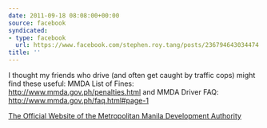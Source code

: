 ```yaml
---
date: 2011-09-18 08:08:00+00:00
source: facebook
syndicated:
- type: facebook
  url: https://www.facebook.com/stephen.roy.tang/posts/236794643034474
title: ''
---
```


I thought my friends who drive (and often get caught by traffic cops) might find these useful: MMDA List of Fines: http://www.mmda.gov.ph/penalties.html and MMDA Driver FAQ: http://www.mmda.gov.ph/faq.html#page-1

[The Official Website of the Metropolitan Manila Development Authority](http://www.mmda.gov.ph/penalties.html)